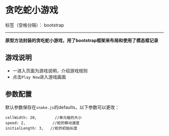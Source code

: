 ﻿# 贪吃蛇小游戏

标签（空格分隔）： bootstrap

---

**原型方法封装的贪吃蛇小游戏，用了bootstrap框架来布局和使用了模态框记录**

## 游戏说明

 - 一进入页面为游戏说明，介绍游戏规则
 - 点击`Play Now`进入游戏画面

## 参数配置

默认参数保存在`snake.js`的defaults，以下参数可以更改：

    cellWidth: 20,        //单元格的大小
    speed: 2,            //蛇的移动速度
    initialLength: 3,   //蛇的初始长度


 



